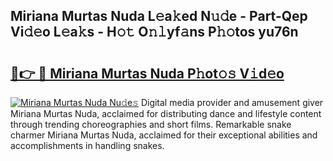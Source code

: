 ## Miriana Murtas Nuda L𝚎a𝚔ed N𝚞𝚍e - Part-Qep Vi𝚍𝚎o L𝚎a𝚔s - H𝚘𝚝 O𝚗𝚕yf𝚊ns P𝚑𝚘tos yu76n

# <h2><a href="http://kf7yx1.oniu.top/?m=Miriana+Murtas+Nuda">🔗👉 🔴 Miriana Murtas Nuda P𝚑ot𝚘𝚜 V𝚒d𝚎o</a></h2>

[![Miriana Murtas Nuda Nu𝚍e𝚜](https://i.imgur.com/0qMVB7G.gif)](http://kf7yx1.oniu.top/?m=Miriana+Murtas+Nuda)
Digital media provider and amusement giver Miriana Murtas Nuda, acclaimed for distributing dance and lifestyle content through trending choreographies and short films. Remarkable snake charmer Miriana Murtas Nuda, acclaimed for their exceptional abilities and accomplishments in handling snakes.  
